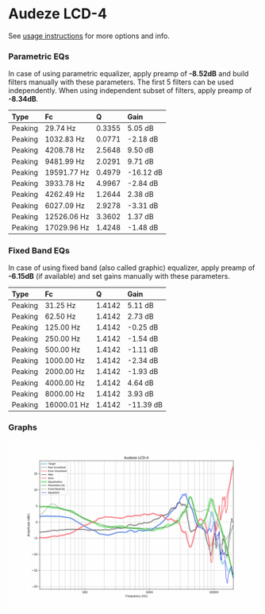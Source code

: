 # Audeze LCD-4
See [usage instructions](https://github.com/jaakkopasanen/AutoEq#usage) for more options and info.

### Parametric EQs
In case of using parametric equalizer, apply preamp of **-8.52dB** and build filters manually
with these parameters. The first 5 filters can be used independently.
When using independent subset of filters, apply preamp of **-8.34dB**.

| Type    | Fc          |      Q | Gain      |
|:--------|:------------|:-------|:----------|
| Peaking | 29.74 Hz    | 0.3355 | 5.05 dB   |
| Peaking | 1032.83 Hz  | 0.0771 | -2.18 dB  |
| Peaking | 4208.78 Hz  | 2.5648 | 9.50 dB   |
| Peaking | 9481.99 Hz  | 2.0291 | 9.71 dB   |
| Peaking | 19591.77 Hz | 0.4979 | -16.12 dB |
| Peaking | 3933.78 Hz  | 4.9967 | -2.84 dB  |
| Peaking | 4262.49 Hz  | 1.2644 | 2.38 dB   |
| Peaking | 6027.09 Hz  | 2.9278 | -3.31 dB  |
| Peaking | 12526.06 Hz | 3.3602 | 1.37 dB   |
| Peaking | 17029.96 Hz | 1.4248 | -1.48 dB  |

### Fixed Band EQs
In case of using fixed band (also called graphic) equalizer, apply preamp of **-6.15dB**
(if available) and set gains manually with these parameters.

| Type    | Fc          |      Q | Gain      |
|:--------|:------------|:-------|:----------|
| Peaking | 31.25 Hz    | 1.4142 | 5.11 dB   |
| Peaking | 62.50 Hz    | 1.4142 | 2.73 dB   |
| Peaking | 125.00 Hz   | 1.4142 | -0.25 dB  |
| Peaking | 250.00 Hz   | 1.4142 | -1.54 dB  |
| Peaking | 500.00 Hz   | 1.4142 | -1.11 dB  |
| Peaking | 1000.00 Hz  | 1.4142 | -2.34 dB  |
| Peaking | 2000.00 Hz  | 1.4142 | -1.93 dB  |
| Peaking | 4000.00 Hz  | 1.4142 | 4.64 dB   |
| Peaking | 8000.00 Hz  | 1.4142 | 3.93 dB   |
| Peaking | 16000.01 Hz | 1.4142 | -11.39 dB |

### Graphs
![](./Audeze%20LCD-4.png)